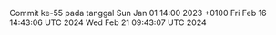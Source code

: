 Commit ke-55 pada tanggal Sun Jan 01 14:00 2023 +0100
Fri Feb 16 14:43:06 UTC 2024
Wed Feb 21 09:43:07 UTC 2024
